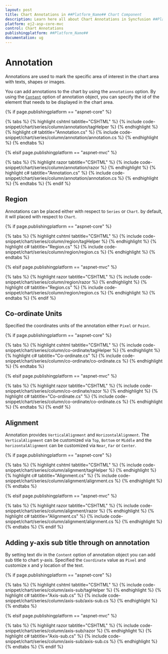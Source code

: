 ```yaml
---
layout: post
title: Chart Annotations in ##Platform_Name## Chart Component
description: Learn here all about Chart Annotations in Syncfusion ##Platform_Name## Chart component and more.
platform: ej2-asp-core-mvc
control: Chart Annotations
publishingplatform: ##Platform_Name##
documentation: ug
---
```



# Annotation

Annotations are used to mark the specific area of interest in the chart area with texts, shapes or images.

<!-- markdownlint-disable MD033 -->

You can add annotations to the chart by using the <code>annotations</code> option. By using the
[`Content`](https://help.syncfusion.com/cr/aspnetcore-js2/Syncfusion.EJ2.Charts.ChartAnnotation.html#Syncfusion_EJ2_Charts_ChartAnnotation_Content) option of annotation object, you can specify
the id of the element that needs to be displayed in the chart area.

{% if page.publishingplatform == "aspnet-core" %}

{% tabs %}
{% highlight cshtml tabtitle="CSHTML" %}
{% include code-snippet/chart/series/column/annotation/tagHelper %}
{% endhighlight %}
{% highlight c# tabtitle="Annotation.cs" %}
{% include code-snippet/chart/series/column/annotation/annotation.cs %}
{% endhighlight %}
{% endtabs %}

{% elsif page.publishingplatform == "aspnet-mvc" %}

{% tabs %}
{% highlight razor tabtitle="CSHTML" %}
{% include code-snippet/chart/series/column/annotation/razor %}
{% endhighlight %}
{% highlight c# tabtitle="Annotation.cs" %}
{% include code-snippet/chart/series/column/annotation/annotation.cs %}
{% endhighlight %}
{% endtabs %}
{% endif %}



## Region

Annotations can be placed either with respect to `Series` or `Chart`. by default, it will placed with respect
to `Chart`.

{% if page.publishingplatform == "aspnet-core" %}

{% tabs %}
{% highlight cshtml tabtitle="CSHTML" %}
{% include code-snippet/chart/series/column/region/tagHelper %}
{% endhighlight %}
{% highlight c# tabtitle="Region.cs" %}
{% include code-snippet/chart/series/column/region/region.cs %}
{% endhighlight %}
{% endtabs %}

{% elsif page.publishingplatform == "aspnet-mvc" %}

{% tabs %}
{% highlight razor tabtitle="CSHTML" %}
{% include code-snippet/chart/series/column/region/razor %}
{% endhighlight %}
{% highlight c# tabtitle="Region.cs" %}
{% include code-snippet/chart/series/column/region/region.cs %}
{% endhighlight %}
{% endtabs %}
{% endif %}



## Co-ordinate Units

Specified the coordinates units of the annotation either `Pixel` or `Point`.

{% if page.publishingplatform == "aspnet-core" %}

{% tabs %}
{% highlight cshtml tabtitle="CSHTML" %}
{% include code-snippet/chart/series/column/co-ordinate/tagHelper %}
{% endhighlight %}
{% highlight c# tabtitle="Co-ordinate.cs" %}
{% include code-snippet/chart/series/column/co-ordinate/co-ordinate.cs %}
{% endhighlight %}
{% endtabs %}

{% elsif page.publishingplatform == "aspnet-mvc" %}

{% tabs %}
{% highlight razor tabtitle="CSHTML" %}
{% include code-snippet/chart/series/column/co-ordinate/razor %}
{% endhighlight %}
{% highlight c# tabtitle="Co-ordinate.cs" %}
{% include code-snippet/chart/series/column/co-ordinate/co-ordinate.cs %}
{% endhighlight %}
{% endtabs %}
{% endif %}



## Alignment

Annotation provides `VerticalAlignment` and `HorizontalAlignment`. The `VerticalAlignment` can be customized
via `Top`, `Bottom` or `Middle` and the `horizontalAlignment` can be customized via `Near`, `Far` or `Center`.

{% if page.publishingplatform == "aspnet-core" %}

{% tabs %}
{% highlight cshtml tabtitle="CSHTML" %}
{% include code-snippet/chart/series/column/alignment/tagHelper %}
{% endhighlight %}
{% highlight c# tabtitle="Alignment.cs" %}
{% include code-snippet/chart/series/column/alignment/alignment.cs %}
{% endhighlight %}
{% endtabs %}

{% elsif page.publishingplatform == "aspnet-mvc" %}

{% tabs %}
{% highlight razor tabtitle="CSHTML" %}
{% include code-snippet/chart/series/column/alignment/razor %}
{% endhighlight %}
{% highlight c# tabtitle="Alignment.cs" %}
{% include code-snippet/chart/series/column/alignment/alignment.cs %}
{% endhighlight %}
{% endtabs %}
{% endif %}



## Adding y-axis sub title through on annotation

By setting text div in the `Content` option of annotation object you can add sub title to chart y-axis. Specified the
`Coordinate` value as `Pixel` and customize x and y location of the text.

{% if page.publishingplatform == "aspnet-core" %}

{% tabs %}
{% highlight cshtml tabtitle="CSHTML" %}
{% include code-snippet/chart/series/column/axis-sub/tagHelper %}
{% endhighlight %}
{% highlight c# tabtitle="Axis-sub.cs" %}
{% include code-snippet/chart/series/column/axis-sub/axis-sub.cs %}
{% endhighlight %}
{% endtabs %}

{% elsif page.publishingplatform == "aspnet-mvc" %}

{% tabs %}
{% highlight razor tabtitle="CSHTML" %}
{% include code-snippet/chart/series/column/axis-sub/razor %}
{% endhighlight %}
{% highlight c# tabtitle="Axis-sub.cs" %}
{% include code-snippet/chart/series/column/axis-sub/axis-sub.cs %}
{% endhighlight %}
{% endtabs %}
{% endif %}

